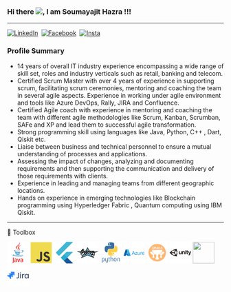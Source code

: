 ### Hi there <img src="https://raw.githubusercontent.com/MartinHeinz/MartinHeinz/master/wave.gif" width="30px">, I am Soumayajit Hazra !!!
---

[![LinkedIn](https://img.shields.io/badge/linkedin-%230077B5.svg?style=for-the-badge&logo=linkedin&logoColor=white)](https://www.linkedin.com/in/soumayajit-hazra-20437b18/)
&nbsp;[![Facebook](https://img.shields.io/badge/Facebook-%231877F2.svg?style=for-the-badge&logo=Facebook&logoColor=white)](https://www.facebook.com/soumayajit.hazra)&nbsp;   [![Insta](https://img.shields.io/badge/futoscope-%23E4405F.svg?style=for-the-badge&logo=Instagram&logoColor=white)](https://www.instagram.com/futoscope/)&nbsp;   

### Profile Summary

- 14 years of overall IT industry experience encompassing a wide range of skill set, roles and industry verticals such as retail, banking and telecom. 
- Certified Scrum Master with over 4 years of experience in supporting scrum, facilitating scrum ceremonies, mentoring and coaching the team in several agile aspects. Experience in working under agile environment and tools like Azure DevOps, Rally, JIRA and Confluence. 
- Certified Agile coach with experience in mentoring and coaching the team with different agile methodologies like Scrum, Kanban, Scrumban, SAFe and XP and lead them to successful agile transformation.
- Strong programming skill using languages like Java, Python, C++ , Dart, Qiskit etc.
- Liaise between business and technical personnel to ensure a mutual understanding of processes and applications.
- Assessing the impact of changes, analyzing and documenting requirements and then supporting the communication and delivery of those requirements with clients.
- Experience in leading and managing teams from different geographic locations.
- Hands on experience in emerging technologies like Blockchain programming using Hyperledger Fabric , Quantum computing using IBM Qiskit.

---
🧰 Toolbox

<img src="https://github.com/devicons/devicon/blob/master/icons/java/java-original-wordmark.svg" width="50" height="50">  <img src="https://github.com/devicons/devicon/blob/master/icons/javascript/javascript-original.svg" width="50" height="50">  <img src="https://github.com/devicons/devicon/blob/master/icons/flutter/flutter-original.svg" width="50" height="50">  <img src="https://github.com/devicons/devicon/blob/master/icons/groovy/groovy-original.svg" width="50" height="50">  <img src="https://github.com/devicons/devicon/blob/master/icons/python/python-original-wordmark.svg" width="50" height="50">  <img src="https://github.com/devicons/devicon/blob/master/icons/azure/azure-original-wordmark.svg" width="50" height="50">  <img src="https://github.com/devicons/devicon/blob/master/icons/grails/grails-original.svg" width="50" height="50">  <img src="https://github.com/devicons/devicon/blob/master/icons/unity/unity-original-wordmark.svg" width="50" height="50">  <img src="https://upload.wikimedia.org/wikipedia/commons/5/51/Qiskit-Logo.svg" width="50" height="50">  <img src="https://github.com/devicons/devicon/blob/master/icons/jira/jira-original-wordmark.svg" width="50" height="50"> 

	

